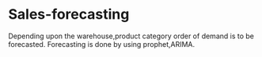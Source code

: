 # Sales-forecasting
Depending upon the warehouse,product category order of demand is to be forecasted.
Forecasting is done by using prophet,ARIMA.
